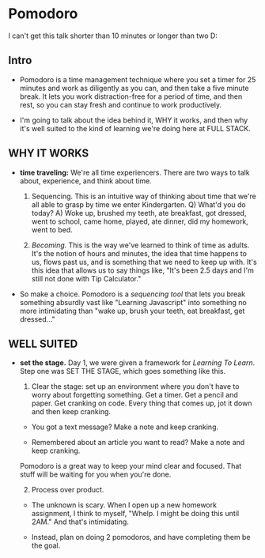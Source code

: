 # Pomodoro

I can't get this talk shorter than 10 minutes or longer than two D:

## Intro

* Pomodoro is a time management technique where you set a timer for 25 minutes and work as diligently as you can, and then take a five minute break. It lets you work distraction-free for a period of time, and then rest, so you can stay fresh and continue to work productively.

* I'm going to talk about the idea behind it, WHY it works, and then why it's well suited to the kind of learning we're doing here at FULL STACK.

## WHY IT WORKS

* __time traveling:__ We're all time experiencers. There are two ways to talk about, experience, and think about time.

  1. Sequencing. This is an intuitive way of thinking about time that we're all able to grasp by time we enter Kindergarten. Q) What'd you do today? A) Woke up, brushed my teeth, ate breakfast, got dressed, went to school, came home, played, ate dinner, did my homework, went to bed.

  2. _Becoming._ This is the way we've learned to think of time as adults. It's the notion of hours and minutes, the idea that time happens to us, flows past us, and is something that we need to keep up with. It's this idea that allows us to say things like, "It's been 2.5 days and I'm still not done with Tip Calculator."

* So make a choice. Pomodoro is a _sequencing tool_ that lets you break something absurdly vast like "Learning Javascript" into something no more intimidating than "wake up, brush your teeth, eat breakfast, get dressed..."

## WELL SUITED

* __set the stage.__ Day 1, we were given a framework for _Learning To Learn_. Step one was SET THE STAGE, which goes something like this.

  1. Clear the stage: set up an environment where you don't have to worry about forgetting something. Get a timer. Get a pencil and paper. Get cranking on code. Every thing that comes up, jot it down and then keep cranking.

    * You got a text message? Make a note and keep cranking.

    * Remembered about an article you want to read? Make a note and keep cranking.

    Pomodoro is a great way to keep your mind clear and focused. That stuff will be waiting for you when you're done.

  2. Process over product.

    * The unknown is scary. When I open up a new homework assignment, I think to myself, "Whelp. I might be doing this until 2AM." And that's intimidating.

    * Instead, plan on doing 2 pomodoros, and have completing them be the goal.

